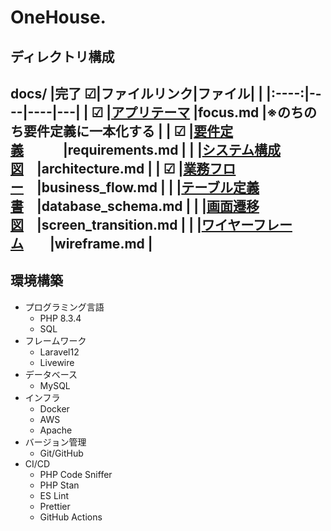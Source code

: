 # OneHouse.

## ディレクトリ構成

docs/
|完了 ☑|ファイルリンク|ファイル| |
|:----:|----|----|---|
| ☑ |[アプリテーマ](docs/focus.md)        |focus.md    |※のちのち要件定義に一本化する |
| ☑ |[要件定義](docs/requirements.md)　　　|requirements.md |
|   |[システム構成図](docs/architecture.md)　|architecture.md |
| ☑ |[業務フロー](docs/business_flow.md)　|business_flow.md |
|   |[テーブル定義書](docs/database_schema.md)　|database_schema.md |
|   |[画面遷移図](docs/screen_transition.md)　|screen_transition.md |
|   |[ワイヤーフレーム](docs/wireframe.md)　　|wireframe.md |
---

## 環境構築
- プログラミング言語
  - PHP 8.3.4
  - SQL
- フレームワーク
  - Laravel12
  - Livewire
- データベース
  - MySQL
- インフラ
  - Docker
  - AWS
  - Apache
- バージョン管理
  - Git/GitHub
- CI/CD
  - PHP Code Sniffer
  - PHP Stan
  - ES Lint 
  - Prettier 
  - GitHub Actions